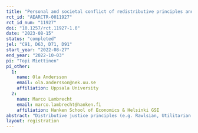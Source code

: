 ```yaml
---
title: "Personal and societal conflict of redistributive principles and preferences"
rct_id: "AEARCTR-0011927"
rct_id_num: "11927"
doi: "10.1257/rct.11927-1.0"
date: "2023-08-15"
status: "completed"
jel: "C91, D63, D71, D91"
start_year: "2022-08-27"
end_year: "2022-10-03"
pi: "Topi Miettinen"
pi_other:
  1:
    name: Ola Andersson
    email: ola.andersson@nek.uu.se
    affiliation: Uppsala University
  2:
    name: Marco Lambrecht
    email: marco.lambrecht@hanken.fi
    affiliation: Hanken School of Economics & Helsinki GSE
abstract: "Distributive justice principles (e.g. Rawlsian, Utilitarian or transfer principles), are central when arguing for practical economic policies. In a sample representative of UK population, we study conflict between one’s preferences over these principles and distributive choices (over income distributions). In case of conflict, we offer a revision stage and find that people not acting in line with their principles abandon their principles. However, the principle of making efficient transfers from richer to poorer (cf. Pigou-Dalton) is not abandoned and thus receives more robust support. Furthermore, resolving inconsistencies between one’s principles and choices reduces polarization in views about practical economic policies."
layout: registration
---
```


